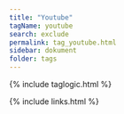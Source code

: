 ```yaml
---
title: "Youtube"
tagName: youtube
search: exclude
permalink: tag_youtube.html
sidebar: dokument
folder: tags
---
```

{% include taglogic.html %}

{% include links.html %}